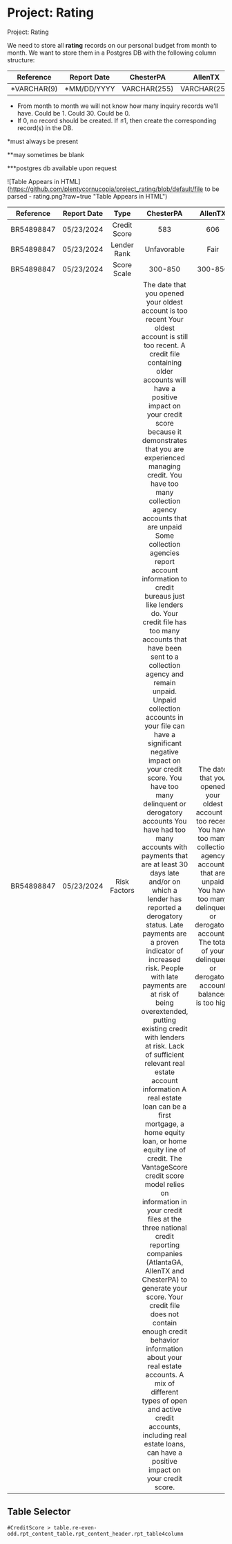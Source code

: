 # Project: Rating
Project: Rating

We need to store all **rating** records on our personal budget from month to month. We want to store them in a Postgres DB with the following column structure:

|Reference|Report Date|ChesterPA|AllenTX|AtlantaGA|
|:-:|:-:|:-:|:-:|:-:|
|*VARCHAR(9)|*MM/DD/YYYY|VARCHAR(255)|VARCHAR(255)|VARCHAR(255)|

* From month to month we will not know how many inquiry records we'll have. Could be 1. Could 30. Could be 0.
* If 0, no record should be created. If ≤1, then create the corresponding record(s) in the DB.

*must always be present

**may sometimes be blank

***postgres db available upon request

![Table Appears in HTML](https://github.com/plentycornucopia/project_rating/blob/default/file to be parsed - rating.png?raw=true "Table Appears in HTML")

|Reference|Report Date|Type|ChesterPA|AllenTX|AtlantaGA|
|:-:|:-:|:-:|:-:|:-:|:-:|
BR54898847|05/23/2024|Credit Score|583|606|604|
BR54898847|05/23/2024|Lender Rank|Unfavorable|Fair|Fair|
BR54898847|05/23/2024|Score Scale|300-850|300-850|300-850|
BR54898847|05/23/2024|Risk Factors|The date that you opened your oldest account is too recent Your oldest account is still too recent. A credit file containing older accounts will have a positive impact on your credit score because it demonstrates that you are experienced managing credit. You have too many collection agency accounts that are unpaid Some collection agencies report account information to credit bureaus just like lenders do. Your credit file has too many accounts that have been sent to a collection agency and remain unpaid. Unpaid collection accounts in your file can have a significant negative impact on your credit score. You have too many delinquent or derogatory accounts You have had too many accounts with payments that are at least 30 days late and/or on which a lender has reported a derogatory status. Late payments are a proven indicator of increased risk. People with late payments are at risk of being overextended, putting existing credit with lenders at risk. Lack of sufficient relevant real estate account information A real estate loan can be a first mortgage, a home equity loan, or home equity line of credit. The VantageScore credit score model relies on information in your credit files at the three national credit reporting companies (AtlantaGA, AllenTX and ChesterPA) to generate your score. Your credit file does not contain enough credit behavior information about your real estate accounts. A mix of different types of open and active credit accounts, including real estate loans, can have a positive impact on your credit score.|The date that you opened your oldest account is too recent You have too many collection agency accounts that are unpaid You have too many delinquent or derogatory accounts The total of your delinquent or derogatory account balances is too high|BLANK|

## Table Selector
`#CreditScore > table.re-even-odd.rpt_content_table.rpt_content_header.rpt_table4column`
